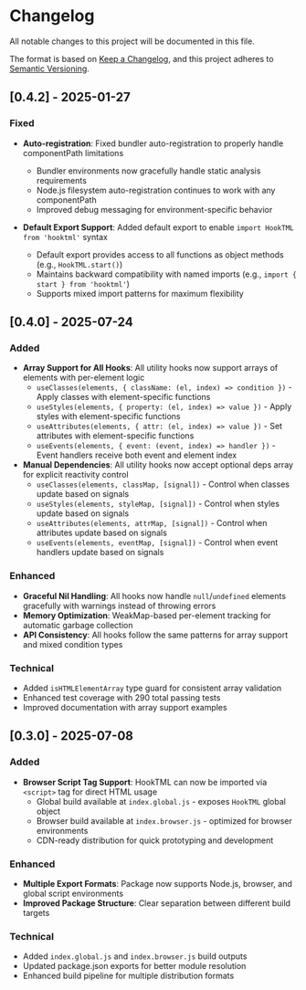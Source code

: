 # Changelog

All notable changes to this project will be documented in this file.

The format is based on [Keep a Changelog](https://keepachangelog.com/en/1.0.0/),
and this project adheres to [Semantic Versioning](https://semver.org/spec/v2.0.0.html).

## [0.4.2] - 2025-01-27

### Fixed
- **Auto-registration**: Fixed bundler auto-registration to properly handle componentPath limitations
  - Bundler environments now gracefully handle static analysis requirements
  - Node.js filesystem auto-registration continues to work with any componentPath
  - Improved debug messaging for environment-specific behavior

- **Default Export Support**: Added default export to enable `import HookTML from 'hooktml'` syntax
  - Default export provides access to all functions as object methods (e.g., `HookTML.start()`)
  - Maintains backward compatibility with named imports (e.g., `import { start } from 'hooktml'`)
  - Supports mixed import patterns for maximum flexibility

## [0.4.0] - 2025-07-24

### Added
- **Array Support for All Hooks**: All utility hooks now support arrays of elements with per-element logic
  - `useClasses(elements, { className: (el, index) => condition })` - Apply classes with element-specific functions
  - `useStyles(elements, { property: (el, index) => value })` - Apply styles with element-specific functions  
  - `useAttributes(elements, { attr: (el, index) => value })` - Set attributes with element-specific functions
  - `useEvents(elements, { event: (event, index) => handler })` - Event handlers receive both event and element index
- **Manual Dependencies**: All utility hooks now accept optional deps array for explicit reactivity control
  - `useClasses(elements, classMap, [signal])` - Control when classes update based on signals
  - `useStyles(elements, styleMap, [signal])` - Control when styles update based on signals
  - `useAttributes(elements, attrMap, [signal])` - Control when attributes update based on signals
  - `useEvents(elements, eventMap, [signal])` - Control when event handlers update based on signals

### Enhanced
- **Graceful Nil Handling**: All hooks now handle `null`/`undefined` elements gracefully with warnings instead of throwing errors
- **Memory Optimization**: WeakMap-based per-element tracking for automatic garbage collection
- **API Consistency**: All hooks follow the same patterns for array support and mixed condition types

### Technical
- Added `isHTMLElementArray` type guard for consistent array validation
- Enhanced test coverage with 290 total passing tests
- Improved documentation with array support examples

## [0.3.0] - 2025-07-08

### Added
- **Browser Script Tag Support**: HookTML can now be imported via `<script>` tag for direct HTML usage
  - Global build available at `index.global.js` - exposes `HookTML` global object
  - Browser build available at `index.browser.js` - optimized for browser environments
  - CDN-ready distribution for quick prototyping and development

### Enhanced
- **Multiple Export Formats**: Package now supports Node.js, browser, and global script environments
- **Improved Package Structure**: Clear separation between different build targets

### Technical
- Added `index.global.js` and `index.browser.js` build outputs
- Updated package.json exports for better module resolution
- Enhanced build pipeline for multiple distribution formats 
